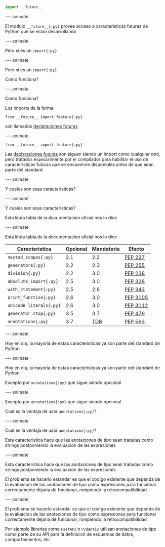 ```py
import __future__
```

--- animate

El modulo `__future__{:py}` provee acceso a caracteristicas futuras de Python que se estan desarrollando

--- animate

Pero si es un `import{:py}`

--- animate

Pero si es un `import{:py}`

Como funciona?

--- animate

Como funciona?

Los imports de la forma

`from __future__ import feature{:py}`

son llamados [declaraciones futuras](https://docs.python.org/3/reference/simple_stmts.html#future-statements)

--- animate

`from __future__ import feature{:py}`

Las [declaraciones futuras](https://docs.python.org/3/reference/simple_stmts.html#future-statements) son siguen siendo un import como cualquier otro, pero tratados especialmente por el compilador para habilitar el uso de caracteristicas futuras que se encuentren disponibles antes de que sean parte del standard

--- animate

Y cuales son esas caracteristicas?

--- animate

Y cuales son esas caracteristicas?

Esta linda tabla de la documentacion oficial nos lo dice

--- animate

Esta linda tabla de la documentacion oficial nos lo dice

| Caracteristica | Opcional | Mandatoria | Efecto |
| --- | --- | --- | --- |
| `nested_scopes{:py}` | 2.1 | 2.2 | [PEP 227](https://peps.python.org/pep-0227/) |
| `generators{:py}` | 2.2 | 2.3 | [PEP 255](https://peps.python.org/pep-0255/) |
| `division{:py}` | 2.2 | 3.0 | [PEP 238](https://peps.python.org/pep-0238/) |
| `absolute_import{:py}` | 2.5 | 3.0 | [PEP 328](https://peps.python.org/pep-0328/) |
| `with_statement{:py}` | 2.5 | 2.6 | [PEP 343](https://peps.python.org/pep-0343/) |
| `print_function{:py}` | 2.6 | 3.0 | [PEP 3105](https://peps.python.org/pep-3105/) |
| `unicode_literals{:py}` | 2.6 | 3.0 | [PEP 3112](https://peps.python.org/pep-3112/) |
| `generator_stop{:py}` | 3.5 | 3.7 | [PEP 479](https://peps.python.org/pep-0479/) |
| `annotations{:py}` | 3.7 | [TDB](https://docs.python.org/3/library/__future__.html#id2) | [PEP 563](https://peps.python.org/pep-0563/) |

--- animate

Hoy en dia, la mayoria de estas caracteristicas ya son parte del standard de Python

--- animate

Hoy en dia, la mayoria de estas caracteristicas ya son parte del standard de Python

Excepto por `annotations{:py}` que sigue siendo opcional

--- animate

Excepto por `annotations{:py}` que sigue siendo opcional

Cual es la ventaja de usar `annotations{:py}`?

--- animate

Cual es la ventaja de usar `annotations{:py}`?

Esta caracteristica hace que las anotaciones de tipo sean tratadas como strings postponiendo la evaluacion de las expresiones

--- animate

Esta caracteristica hace que las anotaciones de tipo sean tratadas como strings postponiendo la evaluacion de las expresiones

El problema se hacerlo estandar es que el codigo existente que dependa de la evaluacion de las anotaciones de tipo como expresiones para funcionar correctamente dejaria de funcionar, rompiendo la retrocompatibilidad

--- animate

El problema se hacerlo estandar es que el codigo existente que dependa de la evaluacion de las anotaciones de tipo como expresiones para funcionar correctamente dejaria de funcionar, rompiendo la retrocompatibilidad

Por ejemplo librerias como `FastAPI` o `Pydantic` utilizan anotaciones de tipo como parte de su API para la definicion de esquemas de datos, comportamientos, etc
